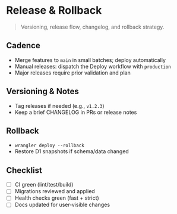 ﻿# Release & Rollback

> Versioning, release flow, changelog, and rollback strategy.

## Cadence
- Merge features to `main` in small batches; deploy automatically
- Manual releases: dispatch the Deploy workflow with `production`
- Major releases require prior validation and plan

## Versioning & Notes
- Tag releases if needed (e.g., `v1.2.3`)
- Keep a brief CHANGELOG in PRs or release notes

## Rollback
- `wrangler deploy --rollback`
- Restore D1 snapshots if schema/data changed

## Checklist
- [ ] CI green (lint/test/build)
- [ ] Migrations reviewed and applied
- [ ] Health checks green (fast + strict)
- [ ] Docs updated for user‑visible changes
